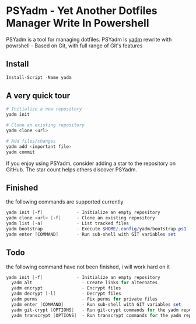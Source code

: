# PSYadm - Yet Another Dotfiles Manager Write In Powershell

PSYadm is a tool for managing dotfiles.
PSYadm is [yadm](https://github.com/TheLocehiliosan/yadm) rewrite with powrshell
    - Based on Git, with full range of Git's features

## Install

```ps1
Install-Script -Name yadm
```

## A very quick tour
```ps1
# Initialize a new repository
yadm init

# Clone an existing repository
yadm clone <url>

# Add files/changes
yadm add <important file>
yadm commit
```
If you enjoy using PSYadm, consider adding a star to the repository on GitHub. 
The star count helps others discover PSYadm.

## Finished

the following commands are supported currently

```ps1
yadm init [-f]             - Initialize an empty repository
yadm clone <url> [-f]      - Clone an existing repository
yadm list [-a]             - List tracked files
yadm bootstrap             - Execute $HOME/.config/yadm/bootstrap.ps1
yadm enter [COMMAND]       - Run sub-shell with GIT variables set
```

## Todo

the following command have not been finished, i will work hard on it

```ps1
yadm init [-f]             - Initialize an empty repository
  yadm alt                   - Create links for alternates
  yadm encrypt               - Encrypt files
  yadm decrypt [-l]          - Decrypt files
  yadm perms                 - Fix perms for private files
  yadm enter [COMMAND]       - Run sub-shell with GIT variables set
  yadm git-crypt [OPTIONS]   - Run git-crypt commands for the yadm repo
  yadm transcrypt [OPTIONS]  - Run transcrypt commands for the yadm repo
```

